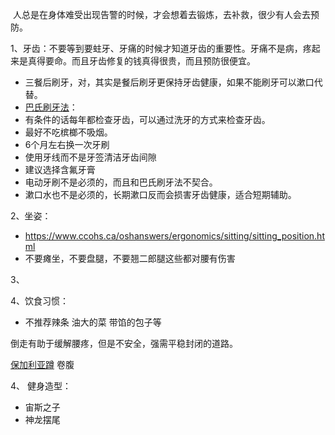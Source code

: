  人总是在身体难受出现告警的时候，才会想着去锻炼，去补救，很少有人会去预防。


1、牙齿：不要等到要蛀牙、牙痛的时候才知道牙齿的重要性。牙痛不是病，疼起来是真得要命。而且牙齿修复的钱真得很贵，而且预防很便宜。
 * 三餐后刷牙，对，其实是餐后刷牙更保持牙齿健康，如果不能刷牙可以漱口代替。
 * [巴氏刷牙法](https://www.bilibili.com/video/BV1R14y1H7fr/)：
* 有条件的话每年都检查牙齿，可以通过洗牙的方式来检查牙齿。
* 最好不吃槟榔不吸烟。
* 6个月左右换一次牙刷
* 使用牙线而不是牙签清洁牙齿间隙
* 建议选择含氟牙膏
* 电动牙刷不是必须的，而且和巴氏刷牙法不契合。
* 漱口水也不是必须的，长期漱口反而会损害牙齿健康，适合短期辅助。



2、坐姿：
* https://www.ccohs.ca/oshanswers/ergonomics/sitting/sitting_position.html
* 不要瘫坐，不要盘腿，不要翘二郎腿这些都对腰有伤害



3、


4、饮食习惯：
* 不推荐辣条   油大的菜 带馅的包子等



倒走有助于缓解腰疼，但是不安全，强需平稳封闭的道路。

[ 保加利亚蹲](https://www.bilibili.com/video/BV1ai421X7c3/)
卷腹


4、 健身造型：
* 宙斯之子
* 神龙摆尾